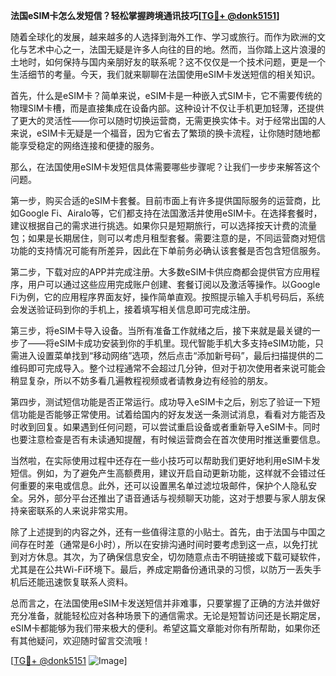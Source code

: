 **法国eSIM卡怎么发短信？轻松掌握跨境通讯技巧[[TG💪+ @donk5151](https://t.me/s/donk5151)]**

随着全球化的发展，越来越多的人选择到海外工作、学习或旅行。而作为欧洲的文化与艺术中心之一，法国无疑是许多人向往的目的地。然而，当你踏上这片浪漫的土地时，如何保持与国内亲朋好友的联系呢？这不仅仅是一个技术问题，更是一个生活细节的考量。今天，我们就来聊聊在法国使用eSIM卡发送短信的相关知识。

首先，什么是eSIM卡？简单来说，eSIM卡是一种嵌入式SIM卡，它不需要传统的物理SIM卡槽，而是直接集成在设备内部。这种设计不仅让手机更加轻薄，还提供了更大的灵活性——你可以随时切换运营商，无需更换实体卡。对于经常出国的人来说，eSIM卡无疑是一个福音，因为它省去了繁琐的换卡流程，让你随时随地都能享受稳定的网络连接和便捷的服务。

那么，在法国使用eSIM卡发短信具体需要哪些步骤呢？让我们一步步来解答这个问题。

第一步，购买合适的eSIM卡套餐。目前市面上有许多提供国际服务的运营商，比如Google Fi、Airalo等，它们都支持在法国激活并使用eSIM卡。在选择套餐时，建议根据自己的需求进行挑选。如果你只是短期旅行，可以选择按天计费的流量包；如果是长期居住，则可以考虑月租型套餐。需要注意的是，不同运营商对短信功能的支持情况可能有所差异，因此在下单前务必确认该套餐是否包含短信服务。

第二步，下载对应的APP并完成注册。大多数eSIM卡供应商都会提供官方应用程序，用户可以通过这些应用完成账户创建、套餐订阅以及激活等操作。以Google Fi为例，它的应用程序界面友好，操作简单直观。按照提示输入手机号码后，系统会发送验证码到你的手机上，接着填写相关信息即可完成注册。

第三步，将eSIM卡导入设备。当所有准备工作就绪之后，接下来就是最关键的一步了——将eSIM卡成功安装到你的手机里。现代智能手机大多支持eSIM功能，只需进入设置菜单找到“移动网络”选项，然后点击“添加新号码”，最后扫描提供的二维码即可完成导入。整个过程通常不会超过几分钟，但对于初次使用者来说可能会稍显复杂，所以不妨多看几遍教程视频或者请教身边有经验的朋友。

第四步，测试短信功能是否正常运行。成功导入eSIM卡之后，别忘了验证一下短信功能是否能够正常使用。试着给国内的好友发送一条测试消息，看看对方能否及时收到回复。如果遇到任何问题，可以尝试重启设备或者重新导入eSIM卡。同时也要注意检查是否有未读通知提醒，有时候运营商会在首次使用时推送重要信息。

当然啦，在实际使用过程中还存在一些小技巧可以帮助我们更好地利用eSIM卡发短信。例如，为了避免产生高额费用，建议开启自动更新功能，这样就不会错过任何重要的来电或信息。此外，还可以设置黑名单过滤垃圾邮件，保护个人隐私安全。另外，部分平台还推出了语音通话与视频聊天功能，这对于想要与家人朋友保持亲密联系的人来说非常实用。

除了上述提到的内容之外，还有一些值得注意的小贴士。首先，由于法国与中国之间存在时差（通常是6小时），所以在安排沟通时间时要考虑到这一点，以免打扰到对方休息。其次，为了确保信息安全，切勿随意点击不明链接或下载可疑软件，尤其是在公共Wi-Fi环境下。最后，养成定期备份通讯录的习惯，以防万一丢失手机后还能迅速恢复联系人资料。

总而言之，在法国使用eSIM卡发送短信并非难事，只要掌握了正确的方法并做好充分准备，就能轻松应对各种场景下的通信需求。无论是短暂访问还是长期定居，eSIM卡都能够为我们带来极大的便利。希望这篇文章能对你有所帮助，如果你还有其他疑问，欢迎随时留言交流哦！

[[TG💪+ @donk5151](https://t.me/s/donk5151) ![Image](https://i.postimg.cc/rwNCRYN7/Snipaste-2025-04-30-17-27-05.png)]